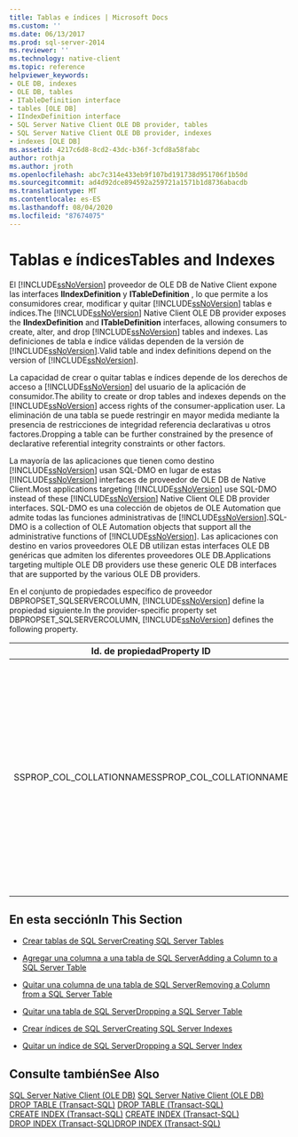 ```yaml
---
title: Tablas e índices | Microsoft Docs
ms.custom: ''
ms.date: 06/13/2017
ms.prod: sql-server-2014
ms.reviewer: ''
ms.technology: native-client
ms.topic: reference
helpviewer_keywords:
- OLE DB, indexes
- OLE DB, tables
- ITableDefinition interface
- tables [OLE DB]
- IIndexDefinition interface
- SQL Server Native Client OLE DB provider, tables
- SQL Server Native Client OLE DB provider, indexes
- indexes [OLE DB]
ms.assetid: 4217c6d8-8cd2-43dc-b36f-3cfd8a58fabc
author: rothja
ms.author: jroth
ms.openlocfilehash: abc7c314e433eb9f107bd191738d951706f1b50d
ms.sourcegitcommit: ad4d92dce894592a259721a1571b1d8736abacdb
ms.translationtype: MT
ms.contentlocale: es-ES
ms.lasthandoff: 08/04/2020
ms.locfileid: "87674075"
---
```

# <a name="tables-and-indexes"></a><span data-ttu-id="4ef19-102">Tablas e índices</span><span class="sxs-lookup"><span data-stu-id="4ef19-102">Tables and Indexes</span></span>
  <span data-ttu-id="4ef19-103">El [!INCLUDE[ssNoVersion](../../includes/ssnoversion-md.md)] proveedor de OLE DB de Native Client expone las interfaces **IIndexDefinition** y **ITableDefinition** , lo que permite a los consumidores crear, modificar y quitar [!INCLUDE[ssNoVersion](../../includes/ssnoversion-md.md)] tablas e índices.</span><span class="sxs-lookup"><span data-stu-id="4ef19-103">The [!INCLUDE[ssNoVersion](../../includes/ssnoversion-md.md)] Native Client OLE DB provider exposes the **IIndexDefinition** and **ITableDefinition** interfaces, allowing consumers to create, alter, and drop [!INCLUDE[ssNoVersion](../../includes/ssnoversion-md.md)] tables and indexes.</span></span> <span data-ttu-id="4ef19-104">Las definiciones de tabla e índice válidas dependen de la versión de [!INCLUDE[ssNoVersion](../../includes/ssnoversion-md.md)].</span><span class="sxs-lookup"><span data-stu-id="4ef19-104">Valid table and index definitions depend on the version of [!INCLUDE[ssNoVersion](../../includes/ssnoversion-md.md)].</span></span>  
  
 <span data-ttu-id="4ef19-105">La capacidad de crear o quitar tablas e índices depende de los derechos de acceso a [!INCLUDE[ssNoVersion](../../includes/ssnoversion-md.md)] del usuario de la aplicación de consumidor.</span><span class="sxs-lookup"><span data-stu-id="4ef19-105">The ability to create or drop tables and indexes depends on the [!INCLUDE[ssNoVersion](../../includes/ssnoversion-md.md)] access rights of the consumer-application user.</span></span> <span data-ttu-id="4ef19-106">La eliminación de una tabla se puede restringir en mayor medida mediante la presencia de restricciones de integridad referencia declarativas u otros factores.</span><span class="sxs-lookup"><span data-stu-id="4ef19-106">Dropping a table can be further constrained by the presence of declarative referential integrity constraints or other factors.</span></span>  
  
 <span data-ttu-id="4ef19-107">La mayoría de las aplicaciones que tienen como destino [!INCLUDE[ssNoVersion](../../includes/ssnoversion-md.md)] usan SQL-DMO en lugar de estas [!INCLUDE[ssNoVersion](../../includes/ssnoversion-md.md)] interfaces de proveedor de OLE DB de Native Client.</span><span class="sxs-lookup"><span data-stu-id="4ef19-107">Most applications targeting [!INCLUDE[ssNoVersion](../../includes/ssnoversion-md.md)] use SQL-DMO instead of these [!INCLUDE[ssNoVersion](../../includes/ssnoversion-md.md)] Native Client OLE DB provider interfaces.</span></span> <span data-ttu-id="4ef19-108">SQL-DMO es una colección de objetos de OLE Automation que admite todas las funciones administrativas de [!INCLUDE[ssNoVersion](../../includes/ssnoversion-md.md)].</span><span class="sxs-lookup"><span data-stu-id="4ef19-108">SQL-DMO is a collection of OLE Automation objects that support all the administrative functions of [!INCLUDE[ssNoVersion](../../includes/ssnoversion-md.md)].</span></span> <span data-ttu-id="4ef19-109">Las aplicaciones con destino en varios proveedores OLE DB utilizan estas interfaces OLE DB genéricas que admiten los diferentes proveedores OLE DB.</span><span class="sxs-lookup"><span data-stu-id="4ef19-109">Applications targeting multiple OLE DB providers use these generic OLE DB interfaces that are supported by the various OLE DB providers.</span></span>  
  
 <span data-ttu-id="4ef19-110">En el conjunto de propiedades específico de proveedor DBPROPSET_SQLSERVERCOLUMN, [!INCLUDE[ssNoVersion](../../includes/ssnoversion-md.md)] define la propiedad siguiente.</span><span class="sxs-lookup"><span data-stu-id="4ef19-110">In the provider-specific property set DBPROPSET_SQLSERVERCOLUMN, [!INCLUDE[ssNoVersion](../../includes/ssnoversion-md.md)] defines the following property.</span></span>  
  
|<span data-ttu-id="4ef19-111">Id. de propiedad</span><span class="sxs-lookup"><span data-stu-id="4ef19-111">Property ID</span></span>|<span data-ttu-id="4ef19-112">Descripción</span><span class="sxs-lookup"><span data-stu-id="4ef19-112">Description</span></span>|  
|-----------------|-----------------|  
|<span data-ttu-id="4ef19-113">SSPROP_COL_COLLATIONNAME</span><span class="sxs-lookup"><span data-stu-id="4ef19-113">SSPROP_COL_COLLATIONNAME</span></span>|<span data-ttu-id="4ef19-114">Escriba:  VT_BSTR</span><span class="sxs-lookup"><span data-stu-id="4ef19-114">Type: VT_BSTR</span></span><br /><br /> <span data-ttu-id="4ef19-115">L/E: escritura</span><span class="sxs-lookup"><span data-stu-id="4ef19-115">R/W: Write</span></span><br /><br /> <span data-ttu-id="4ef19-116">Valor predeterminado: NULL</span><span class="sxs-lookup"><span data-stu-id="4ef19-116">Default: Null</span></span><br /><br /> <span data-ttu-id="4ef19-117">Descripción: esta propiedad solo se usa en **ITableDefinition**.</span><span class="sxs-lookup"><span data-stu-id="4ef19-117">Description: This property is used only in **ITableDefinition**.</span></span> <span data-ttu-id="4ef19-118">La cadena especificada en esta propiedad se usa al crear una instrucción [CREATE TABLE](/sql/t-sql/statements/create-table-transact-sql).</span><span class="sxs-lookup"><span data-stu-id="4ef19-118">The string specified in this property is used when creating a [CREATE TABLE](/sql/t-sql/statements/create-table-transact-sql)</span></span><br /><br /> <span data-ttu-id="4ef19-119">.</span><span class="sxs-lookup"><span data-stu-id="4ef19-119">statement.</span></span>|  
  
## <a name="in-this-section"></a><span data-ttu-id="4ef19-120">En esta sección</span><span class="sxs-lookup"><span data-stu-id="4ef19-120">In This Section</span></span>  
  
-   [<span data-ttu-id="4ef19-121">Crear tablas de SQL Server</span><span class="sxs-lookup"><span data-stu-id="4ef19-121">Creating SQL Server Tables</span></span>](../../relational-databases/native-client-ole-db-tables-indexes/creating-sql-server-tables.md)  
  
-   [<span data-ttu-id="4ef19-122">Agregar una columna a una tabla de SQL Server</span><span class="sxs-lookup"><span data-stu-id="4ef19-122">Adding a Column to a SQL Server Table</span></span>](../../relational-databases/native-client-ole-db-tables-indexes/adding-a-column-to-a-sql-server-table.md)  
  
-   [<span data-ttu-id="4ef19-123">Quitar una columna de una tabla de SQL Server</span><span class="sxs-lookup"><span data-stu-id="4ef19-123">Removing a Column from a SQL Server Table</span></span>](../../relational-databases/native-client-ole-db-tables-indexes/removing-a-column-from-a-sql-server-table.md)  
  
-   [<span data-ttu-id="4ef19-124">Quitar una tabla de SQL Server</span><span class="sxs-lookup"><span data-stu-id="4ef19-124">Dropping a SQL Server Table</span></span>](../../relational-databases/native-client-ole-db-tables-indexes/dropping-a-sql-server-table.md)  
  
-   [<span data-ttu-id="4ef19-125">Crear índices de SQL Server</span><span class="sxs-lookup"><span data-stu-id="4ef19-125">Creating SQL Server Indexes</span></span>](../../relational-databases/indexes/indexes.md)  
  
-   [<span data-ttu-id="4ef19-126">Quitar un índice de SQL Server</span><span class="sxs-lookup"><span data-stu-id="4ef19-126">Dropping a SQL Server Index</span></span>](../../relational-databases/native-client-ole-db-tables-indexes/dropping-a-sql-server-index.md)  
  
## <a name="see-also"></a><span data-ttu-id="4ef19-127">Consulte también</span><span class="sxs-lookup"><span data-stu-id="4ef19-127">See Also</span></span>  
 <span data-ttu-id="4ef19-128">[SQL Server Native Client &#40;OLE DB&#41;](../../relational-databases/native-client/ole-db/sql-server-native-client-ole-db.md) </span><span class="sxs-lookup"><span data-stu-id="4ef19-128">[SQL Server Native Client &#40;OLE DB&#41;](../../relational-databases/native-client/ole-db/sql-server-native-client-ole-db.md) </span></span>  
 <span data-ttu-id="4ef19-129">[DROP TABLE &#40;Transact-SQL&#41;](/sql/t-sql/statements/drop-table-transact-sql) </span><span class="sxs-lookup"><span data-stu-id="4ef19-129">[DROP TABLE &#40;Transact-SQL&#41;](/sql/t-sql/statements/drop-table-transact-sql) </span></span>  
 <span data-ttu-id="4ef19-130">[CREATE INDEX &#40;Transact-SQL&#41;](/sql/t-sql/statements/create-index-transact-sql) </span><span class="sxs-lookup"><span data-stu-id="4ef19-130">[CREATE INDEX &#40;Transact-SQL&#41;](/sql/t-sql/statements/create-index-transact-sql) </span></span>  
 [<span data-ttu-id="4ef19-131">DROP INDEX &#40;Transact-SQL&#41;</span><span class="sxs-lookup"><span data-stu-id="4ef19-131">DROP INDEX &#40;Transact-SQL&#41;</span></span>](/sql/t-sql/statements/drop-index-transact-sql)  
  
  
